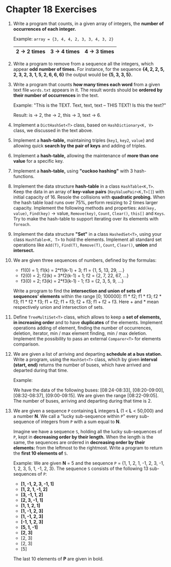 # Chapter 18 Exercises

1. Write a program that counts, in a given array of integers, the **number of occurrences of each integer.**

    Example: `array = {3, 4, 4, 2, 3, 3, 4, 3, 2}` 

    | 2 -> 2 times | 3 -> 4 times | 4 -> 3 times |
    |---|---|---|

2. Write a program to remove from a sequence all the integers, which appear **odd number of times.** For instance, for the sequence **{4, 2, 2, 5, 2, 3, 2, 3, 1, 5, 2, 6, 6, 6}** the output would be **{5, 3, 3, 5}.**
3. Write a program that counts **how many times each word** from a given text file `words.txt` appears in it. The result words should be **ordered by their number of occurrences** in the text.
    
    Example: "This is the TEXT. Text, text, text – THIS TEXT! Is this the text?"
    
    Result: is -> 2, the -> 2, this -> 3, text -> 6.

4. Implement a `DictHashSet<T>` class, based on `HashDictionary<K, V>` class, we discussed in the text above.
5. Implement a **hash-table,** maintaining triples (`key1`, `key2`, `value`) and allowing quick **search by the pair of keys** and adding of triples.
6. Implement a **hash-table,** allowing the maintenance of **more than one value** for a specific key.
7. Implement a **hash-table,** using **"cuckoo hashing"** with 3 hash-functions.
8. Implement the data structure **hash-table** in a class `HashTable<K,T>`. Keep the data in an array of **key-value pairs** (`KeyValuePair<K,T>[]`) with initial capacity of 16. Resole the collisions with **quadratic probing.** When the hash table load runs over 75%, perform resizing to 2 times larger capacity. Implement the following methods and properties: `Add(key, value)`, `Find(key)` -> value, `Remove(key)`, `Count`, `Clear()`, `this[]` and `Keys`. Try to make the hash-table to support iterating over its elements with `foreach`.
9. Implement the data structure **"Set"** in a class `HashedSet<T>`, using your class `HashTable<K, T>` to hold the elements. Implement all standard set operations like `Add(T)`, `Find(T)`, `Remove(T)`, `Count`, `Clear()`, **union** and **intersect.**
10. We are given three sequences of numbers, defined by the formulas:
    - f1(0) = 1; f1(k) = 2*f1(k-1) + 3; f1 = {1, 5, 13, 29, ...}
    - f2(0) = 2; f2(k) = 3*f2(k-1) + 1; f2 = {2, 7, 22, 67, ...}
    - f3(0) = 2; f3(k) = 2*f3(k-1) - 1; f3 = {2, 3, 5, 9, ...}
   
    Write a program to find the **intersection and union of sets of sequences’ elements** within the range [0; 100000]: f1 * f2; f1 * f3; f2 * f3; f1 * f2 * f3; f1 + f2; f1 + f3; f2 + f3; f1 + f2 + f3. Here + and * mean respectively union and intersection of sets.

11. Define `TreeMultiSet<T>` class, which allows to keep a **set of elements,** **in increasing order** and to have **duplicates** of the elements. Implement operations adding of element, finding the number of occurrences, deletion, iterator, min / max element finding, min / max deletion. Implement the possibility to pass an external `Comparer<T>` for elements comparison.
12. We are given a list of arriving and departing **schedule at a bus station.** Write a program, using the `HashSet<T>` class, which by given **interval (start, end)** returns the number of buses, which have arrived and departed during that time. 

    Example:
    
    We have the data of the following buses: [08:24-08:33], [08:20-09:00], [08:32-08:37], [09:00-09:15]. We are given the range [08:22-09:05]. The number of buses, arriving and departing during that time is 2.

13. We are given a sequence `P` containing **L** integers **L** (1 < **L** < 50,000) and a number **N**. We call a "lucky sub-sequence within `P`" every sub-sequence of integers from `P` with a sum equal to **N**.

    Imagine we have a sequence `S`, holding all the lucky sub-sequences of `P`, kept in **decreasing order by their length.** When the length is the same, the sequences are ordered in **decreasing order by their elements:** from the leftmost to the rightmost. Write a program to return the **first 10 elements of** `S`.

    Example: We are given **N** = 5 and the sequence `P` = {1, 1, 2, 1, -1, 2, 3, -1, 1, 2, 3, 5, 1, -1, 2, 3}. The sequence `S` consists of the following 13 sub-sequences of `P`:

    - **[1, -1, 2, 3, -1, 1]**
    - **[1, 2, 1, -1, 2]**
    - **[3, -1, 1, 2]**
    - **[2, 3, -1, 1]**
    - **[1, 1, 2, 1]**
    - **[1, -1, 2, 3]**
    - **[1, -1, 2, 3]**
    - **[-1, 1, 2, 3]**
    - **[5, 1, -1]**
    - **[2, 3]**
    - [2, 3]
    - [2, 3]
    - [5]

    The last 10 elements of **P** are given in bold.